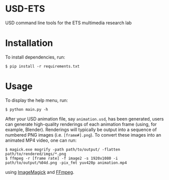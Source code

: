 # USD-ETS
USD command line tools for the ETS multimedia research lab

# Installation
To install dependencies, run:
```
$ pip install -r requirements.txt
```

# Usage
To display the help menu, run:
```
$ python main.py -h
```
After your USD animation file, say `animation.usd`, has been generated, users can generate high-quality renderings of each animation frame (using, for example, Blender). Renderings will typically be output into a sequence of numbered PNG images (i.e. `[frame#].png`). To convert these images into an animated MP4 video, one can run:
```
$ magick.exe mogrify -path path/to/output/ -flatten path/to/rendered/imgs/*.png
$ ffmpeg -r [frame rate] -f image2 -s 1920x1080 -i path/to/output/%04d.png -pix_fmt yuv420p animation.mp4
```
using [ImageMagick](https://imagemagick.org/) and [FFmpeg](https://ffmpeg.org/).
